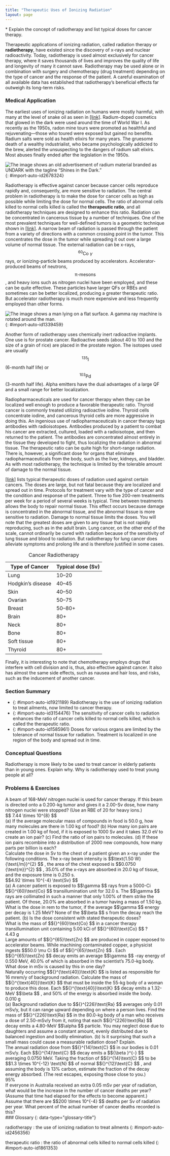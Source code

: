 ```yaml
---
title: "Therapeutic Uses of Ionizing Radiation"
layout: page
---
```



<div data-type="abstract" markdown="1">
* Explain the concept of radiotherapy and list typical doses for cancer therapy.

</div>

Therapeutic applications of ionizing radiation, called radiation therapy or **radiotherapy**, have existed since the discovery of x-rays and nuclear radioactivity. Today, radiotherapy is used almost exclusively for cancer therapy, where it saves thousands of lives and improves the quality of life and longevity of many it cannot save. Radiotherapy may be used alone or in combination with surgery and chemotherapy (drug treatment) depending on the type of cancer and the response of the patient. A careful examination of all available data has established that radiotherapy’s beneficial effects far outweigh its long-term risks.

### Medical Application

The earliest uses of ionizing radiation on humans were mostly harmful, with many at the level of snake oil as seen in [\[link\]](#import-auto-id2678324). Radium-doped cosmetics that glowed in the dark were used around the time of World War I. As recently as the 1950s, radon mine tours were promoted as healthful and rejuvenating—those who toured were exposed but gained no benefits. Radium salts were sold as health elixirs for many years. The gruesome death of a wealthy industrialist, who became psychologically addicted to the brew, alerted the unsuspecting to the dangers of radium salt elixirs. Most abuses finally ended after the legislation in the 1950s.

![The image shows an old advertisement of radium material branded as UNDARK with the tagline &#x201C;Shines in the Dark.&#x201D;](../resources/Figure_33_03_01a.jpg "The properties of radiation were once touted for far more than its modern use in cancer therapy. Until 1932, radium was advertised for a variety of uses, often with tragic results. (credit: Struthious Bandersnatch.)"){: #import-auto-id2678324}

Radiotherapy is effective against cancer because cancer cells reproduce rapidly and, consequently, are more sensitive to radiation. The central problem in radiotherapy is to make the dose for cancer cells as high as possible while limiting the dose for normal cells. The ratio of abnormal cells killed to normal cells killed is called the **therapeutic ratio**, and all radiotherapy techniques are designed to enhance this ratio. Radiation can be concentrated in cancerous tissue by a number of techniques. One of the most prevalent techniques for well-defined tumors is a geometric technique shown in [\[link\]](#import-auto-id1339459). A narrow beam of radiation is passed through the patient from a variety of directions with a common crossing point in the tumor. This concentrates the dose in the tumor while spreading it out over a large volume of normal tissue. The external radiation can be x-rays,  $${}^{\text{60}}\text{Co }\gamma  $$
 rays, or ionizing-particle beams produced by accelerators. Accelerator-produced beams of neutrons,  $$\text{π-mesons} $$
, and heavy ions such as nitrogen nuclei have been employed, and these can be quite effective. These particles have larger QFs or RBEs and sometimes can be better localized, producing a greater therapeutic ratio. But accelerator radiotherapy is much more expensive and less frequently employed than other forms.

![The image shows a man lying on a flat surface. A gamma ray machine is rotated around the man.](../resources/Figure_33_03_02a.jpg "The 60Co source of &#x3B3;-radiation is rotated around the patient so that the common crossing point is in the tumor, concentrating the dose there. This geometric technique works for well-defined tumors."){: #import-auto-id1339459}

Another form of radiotherapy uses chemically inert radioactive implants. One use is for prostate cancer. Radioactive seeds (about 40 to 100 and the size of a grain of rice) are placed in the prostate region. The isotopes used are usually  $${}^{\text{135}}\text{I} $$
 (6-month half life) or  $${}^{\text{103}}\text{Pd} $$
 (3-month half life). Alpha emitters have the dual advantages of a large QF and a small range for better localization.

Radiopharmaceuticals are used for cancer therapy when they can be localized well enough to produce a favorable therapeutic ratio. Thyroid cancer is commonly treated utilizing radioactive iodine. Thyroid cells concentrate iodine, and cancerous thyroid cells are more aggressive in doing this. An ingenious use of radiopharmaceuticals in cancer therapy tags antibodies with radioisotopes. Antibodies produced by a patient to combat his cancer are extracted, cultured, loaded with a radioisotope, and then returned to the patient. The antibodies are concentrated almost entirely in the tissue they developed to fight, thus localizing the radiation in abnormal tissue. The therapeutic ratio can be quite high for short-range radiation. There is, however, a significant dose for organs that eliminate radiopharmaceuticals from the body, such as the liver, kidneys, and bladder. As with most radiotherapy, the technique is limited by the tolerable amount of damage to the normal tissue.

[\[link\]](#import-auto-id1994467) lists typical therapeutic doses of radiation used against certain cancers. The doses are large, but not fatal because they are localized and spread out in time. Protocols for treatment vary with the type of cancer and the condition and response of the patient. Three to five 200-rem treatments per week for a period of several weeks is typical. Time between treatments allows the body to repair normal tissue. This effect occurs because damage is concentrated in the abnormal tissue, and the abnormal tissue is more sensitive to radiation. Damage to normal tissue limits the doses. You will note that the greatest doses are given to any tissue that is not rapidly reproducing, such as in the adult brain. Lung cancer, on the other end of the scale, cannot ordinarily be cured with radiation because of the sensitivity of lung tissue and blood to radiation. But radiotherapy for lung cancer does alleviate symptoms and prolong life and is therefore justified in some cases.

<table id="import-auto-id1994467" summary="This table has two columns. The left column lists the type of cancer and the right column lists the typical dose of radiation administered for each type of cancer."><caption><span data-type="title">Cancer Radiotherapy</span></caption><thead><tr>
                        <th>
                            <strong>Type of Cancer</strong>
                        </th>
                        <th>
                            <strong>Typical dose (Sv)</strong>
                        </th>
                    </tr></thead><tbody><tr>
                        <td>Lung</td>
                        <td>10–20</td>
                    </tr><tr>
                        <td>Hodgkin’s disease</td>
                        <td>40–45</td>
                    </tr><tr>
                        <td>Skin</td>
                        <td>40–50</td>
                    </tr><tr>
                        <td>Ovarian</td>
                        <td>50–75</td>
                    </tr><tr>
                        <td>Breast</td>
                        <td>50–80+</td>
                    </tr><tr>
                        <td>Brain</td>
                        <td>80+</td>
                    </tr><tr>
<td>Neck</td>
<td>80+</td>
</tr><tr>
<td>Bone</td>
<td>80+</td>
</tr><tr>
<td>Soft tissue</td>
<td>80+</td>
</tr><tr>
<td>Thyroid</td>
<td>80+</td>
</tr></tbody></table>

Finally, it is interesting to note that chemotherapy employs drugs that interfere with cell division and is, thus, also effective against cancer. It also has almost the same side effects, such as nausea and hair loss, and risks, such as the inducement of another cancer.

### Section Summary

* {: #import-auto-id1921189} Radiotherapy is the use of ionizing radiation to treat ailments, now limited to cancer therapy.
* {: #import-auto-id3154476} The sensitivity of cancer cells to radiation enhances the ratio of cancer cells killed to normal cells killed, which is called the therapeutic ratio.
* {: #import-auto-id1585961} Doses for various organs are limited by the tolerance of normal tissue for radiation. Treatment is localized in one region of the body and spread out in time.

### Conceptual Questions

<div data-type="exercise" data-element-type="conceptual-questions">
<div data-type="problem" markdown="1">
Radiotherapy is more likely to be used to treat cancer in elderly patients than in young ones. Explain why. Why is radiotherapy used to treat young people at all?

</div>
</div>

### Problems &amp; Exercises

<div data-type="exercise" data-element-type="problems-exercises">
<div data-type="problem" markdown="1">
A beam of 168-MeV nitrogen nuclei is used for cancer therapy. If this beam is directed onto a 0.200-kg tumor and gives it a 2.00-Sv dose, how many nitrogen nuclei were stopped? (Use an RBE of 20 for heavy ions.)

</div>
<div data-type="solution" data-element-type="problems-exercises" markdown="1">
 $$ 7.44 \times 10^{8}  $$
</div>
</div>

<div data-type="exercise" data-element-type="problems-exercises">
<div data-type="problem" markdown="1">
(a) If the average molecular mass of compounds in food is 50.0 g, how many molecules are there in 1.00 kg of food? (b) How many ion pairs are created in 1.00 kg of food, if it is exposed to 1000 Sv and it takes 32.0 eV to create an ion pair? (c) Find the ratio of ion pairs to molecules. (d) If these ion pairs recombine into a distribution of 2000 new compounds, how many parts per billion is each?

</div>
</div>

<div data-type="exercise" data-element-type="problems-exercises">
<div data-type="problem" markdown="1">
Calculate the dose in Sv to the chest of a patient given an x-ray under the following conditions. The x-ray beam intensity is  $$\text{1.50 W}{\text{/m}}^{2} $$
, the area of the chest exposed is  $$0.0750 {\text{m}}^{2} $$
, 35.0% of the x-rays are absorbed in 20.0 kg of tissue, and the exposure time is 0.250 s.

</div>
<div data-type="solution" data-element-type="problems-exercises" markdown="1">
 $$4.92 \times 10^{-4}  \text{Sv} $$
</div>
</div>

<div data-type="exercise" data-element-type="problems-exercises">
<div data-type="problem" markdown="1">
(a) A cancer patient is exposed to  $$\gamma  $$
 rays from a 5000-Ci  $${}^{60}\text{Co} $$
 transillumination unit for 32.0 s. The  $$\gamma  $$
 rays are collimated in such a manner that only 1.00% of them strike the patient. Of those, 20.0% are absorbed in a tumor having a mass of 1.50 kg. What is the dose in rem to the tumor, if the average  $$\gamma  $$
 energy per decay is 1.25 MeV? None of the  $$\beta  $$
 s from the decay reach the patient. (b) Is the dose consistent with stated therapeutic doses?

</div>
</div>

<div data-type="exercise" data-element-type="problems-exercises">
<div data-type="problem" markdown="1">
What is the mass of  $${}^{60}\text{Co} $$
 in a cancer therapy transillumination unit containing 5.00 kCi of  $${}^{60}\text{Co} $$
?

</div>
<div data-type="solution" data-element-type="problems-exercises" markdown="1">
4.43 g

</div>
</div>

<div data-type="exercise" data-element-type="problems-exercises">
<div data-type="problem" markdown="1">
Large amounts of  $${}^{65}\text{Zn} $$
 are produced in copper exposed to accelerator beams. While machining contaminated copper, a physicist ingests  $$50.0 \mu Ci $$
 of  $${}^{65}\text{Zn} $$
. Each  $${}^{65}\text{Zn} $$
 decay emits an average  $$\gamma  $$
-ray energy of 0.550 MeV, 40.0% of which is absorbed in the scientist’s 75.0-kg body. What dose in mSv is caused by this in one day?

</div>
</div>

<div data-type="exercise" data-element-type="problems-exercises">
<div data-type="problem" markdown="1">
Naturally occurring  $${}^{\text{40}}\text{K} $$
 is listed as responsible for 16 mrem/y of background radiation. Calculate the mass of  $${}^{\text{40}}\text{K} $$
 that must be inside the 55-kg body of a woman to produce this dose. Each  $${}^{\text{40}}\text{K} $$
 decay emits a 1.32-MeV  $$\beta  $$
, and 50% of the energy is absorbed inside the body.

</div>
<div data-type="solution" data-element-type="problems-exercises" markdown="1">
0.010 g

</div>
</div>

<div data-type="exercise" data-element-type="problems-exercises">
<div data-type="problem" markdown="1">
(a) Background radiation due to  $${}^{226}\text{Ra} $$
 averages only 0.01 mSv/y, but it can range upward depending on where a person lives. Find the mass of  $${}^{226}\text{Ra} $$
 in the 80.0-kg body of a man who receives a dose of 2.50-mSv/y from it, noting that each  $${}^{226}\text{Ra} $$
 decay emits a 4.80-MeV  $$\alpha  $$
 particle. You may neglect dose due to daughters and assume a constant amount, evenly distributed due to balanced ingestion and bodily elimination. (b) Is it surprising that such a small mass could cause a measurable radiation dose? Explain.

</div>
</div>

<div data-type="exercise" data-element-type="problems-exercises">
<div data-type="problem" markdown="1">
The annual radiation dose from  $${}^{14}\text{C} $$
 in our bodies is 0.01 mSv/y. Each  $${}^{14}\text{C} $$
 decay emits a  $${\beta }^{-} $$
 averaging 0.0750 MeV. Taking the fraction of  $${}^{14}\text{C} $$
 to be  $$1.3 \times 10^{-12}  \text{N} $$
 of normal  $${}^{12}\text{C} $$
, and assuming the body is 13% carbon, estimate the fraction of the decay energy absorbed. (The rest escapes, exposing those close to you.)

</div>
<div data-type="solution" data-element-type="problems-exercises" markdown="1">
95%

</div>
</div>

<div data-type="exercise" data-element-type="problems-exercises">
<div data-type="problem" markdown="1">
If everyone in Australia received an extra 0.05 mSv per year of radiation, what would be the increase in the number of cancer deaths per year? (Assume that time had elapsed for the effects to become apparent.) Assume that there are  $$200 \times 10^{-4}  $$
 deaths per Sv of radiation per year. What percent of the actual number of cancer deaths recorded is this?

</div>
</div>

<div data-type="glossary" markdown="1">
### Glossary
{: data-type="glossary-title"}

radiotherapy
: the use of ionizing radiation to treat ailments
{: #import-auto-id2456356}

therapeutic ratio
: the ratio of abnormal cells killed to normal cells killed
{: #import-auto-id1861353}

</div>
